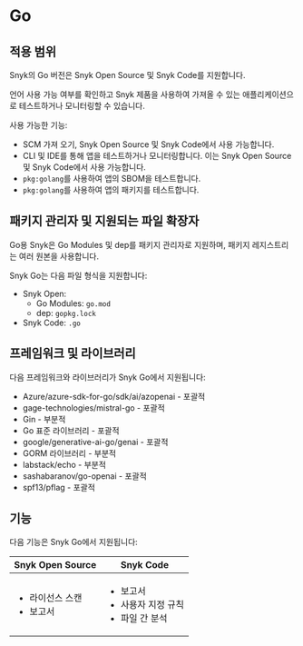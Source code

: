 # Go

## 적용 범위

Snyk의 Go 버전은 Snyk Open Source 및 Snyk Code를 지원합니다.

언어 사용 가능 여부를 확인하고 Snyk 제품을 사용하여 가져올 수 있는 애플리케이션으로 테스트하거나 모니터링할 수 있습니다.

사용 가능한 기능:

* SCM 가져 오기, Snyk Open Source 및 Snyk Code에서 사용 가능합니다.
* CLI 및 IDE를 통해 앱을 테스트하거나 모니터링합니다. 이는 Snyk Open Source 및 Snyk Code에서 사용 가능합니다.
* `pkg:golang`를 사용하여 앱의 SBOM을 테스트합니다.
* `pkg:golang`를 사용하여 앱의 패키지를 테스트합니다.

## 패키지 관리자 및 지원되는 파일 확장자

Go용 Snyk은 Go Modules 및 dep를 패키지 관리자로 지원하며, 패키지 레지스트리는 여러 원본을 사용합니다.

Snyk Go는 다음 파일 형식을 지원합니다:

* Snyk Open:
  * Go Modules: `go.mod`
  * dep: `gopkg.lock`
* Snyk Code: `.go`

## 프레임워크 및 라이브러리

다음 프레임워크와 라이브러리가 Snyk Go에서 지원됩니다:

* Azure/azure-sdk-for-go/sdk/ai/azopenai - 포괄적
* gage-technologies/mistral-go - 포괄적
* Gin - 부분적
* Go 표준 라이브러리 - 포괄적
* google/generative-ai-go/genai - 포괄적
* GORM 라이브러리 - 부분적
* labstack/echo - 부분적
* sashabaranov/go-openai - 포괄적
* spf13/pflag - 포괄적

## 기능

다음 기능은 Snyk Go에서 지원됩니다:

| Snyk Open Source                      | Snyk Code                                               |
| ------------------------------------- | ------------------------------------------------------- |
| <ul><li>라이선스 스캔</li><li>보고서</li></ul> | <ul><li>보고서</li><li>사용자 지정 규칙</li><li>파일 간 분석</li></ul> |

